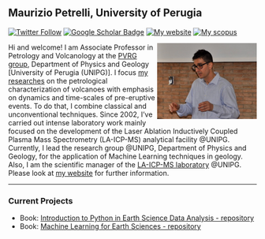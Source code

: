 ## Maurizio Petrelli, University of Perugia

[![Twitter Follow](https://img.shields.io/twitter/follow/MauPetrelli.svg?style=social&label=Follow)](https://twitter.com/MauPetrelli)
[![Google Scholar Badge](https://img.shields.io/badge/Google-Scholar-lightgrey)](https://scholar.google.com/citations?user=jrVwha4AAAAJ=en)
[![My website](https://img.shields.io/badge/My-website-orange)](https://www.mauriziopetrelli.info)
[![My scopus](https://img.shields.io/badge/My-scopus-red)](https://www.scopus.com/authid/detail.uri?authorId=56962729500)

<img align="right" width="40%" src="2016-05-25 09.55.06-2.jpeg">

Hi and welcome! I am Associate Professor in Petrology and Volcanology at the <a href="http://pvrg.unipg.it">PVRG group</a>,  Department of Physics and Geology [University of Perugia (UNIPG)]. I focus <a href="https://www.mauriziopetrelli.info/research-teaching">my researches</a> on the petrological characterization of volcanoes with emphasis on dynamics and time-scales of pre-eruptive events. To do that, I combine classical and unconventional techniques. Since 2002, I’ve carried out intense laboratory work mainly focused on the development of the Laser Ablation Inductively Coupled Plasma Mass Spectrometry (LA-ICP-MS) analytical facility @UNIPG. Currently, I lead the research group @UNIPG, Department of Physics and Geology, for the application of Machine Learning techniques in geology. Also, I am the scientific manager of the <a href="http://pvrg.unipg.it/laser-ablation-icp-ms/">LA-ICP-MS laboratory</a> @UNIPG. Please look at <a href="https://www.mauriziopetrelli.info">my website</a> for further information.


---

### Current Projects

- Book: [Introduction to Python in Earth Science Data Analysis - repository](https://github.com/petrelli-m/python_earth_science_book)
- Book: [Machine Learning for Earth Sciences - repository](https://github.com/petrelli-m/machine_learning_earth_sciences)



